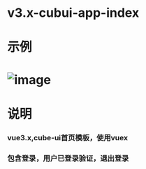 # v3.x-cubui-app-index
示例
===
![image](https://github.com/SeriouslyI/v3.x-cubui-app-index/blob/master/src/assets/index.png)
===
说明
===
### vue3.x,cube-ui首页模板，使用vuex
### 包含登录，用户已登录验证，退出登录
